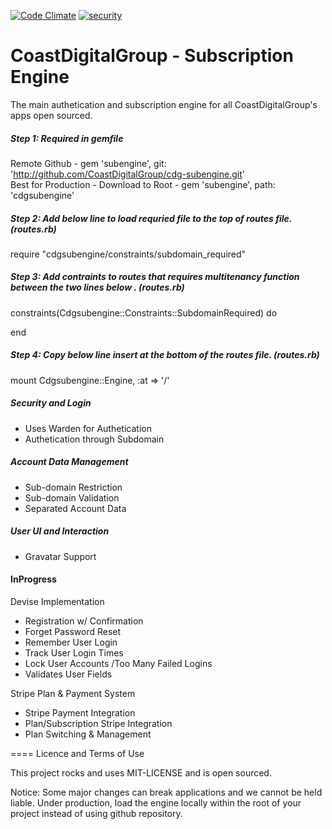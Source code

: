 [![Code Climate](https://codeclimate.com/github/CoastDigitalGroup/subengine/badges/gpa.svg)](https://codeclimate.com/github/CoastDigitalGroup/subengine)
[![security](https://hakiri.io/github/CoastDigitalGroup/cdg-subengine/master.svg)](https://hakiri.io/github/CoastDigitalGroup/cdg-subengine/master)

# CoastDigitalGroup - Subscription Engine

The main authetication and subscription engine for all CoastDigitalGroup's apps open sourced.

##### Step 1: Required in gemfile
Remote Github - gem 'subengine', git: 'http://github.com/CoastDigitalGroup/cdg-subengine.git'  
Best for Production - Download to Root  - gem 'subengine', path: 'cdgsubengine'  

##### Step 2: Add below line to load requried file to the top of routes file. (routes.rb)
require "cdgsubengine/constraints/subdomain_required"  

##### Step 3: Add contraints to routes that requires multitenancy function between the two lines below . (routes.rb)
constraints(Cdgsubengine::Constraints::SubdomainRequired) do  

end

##### Step 4: Copy below line insert at the bottom of the routes file. (routes.rb)
mount Cdgsubengine::Engine, :at => '/'  


##### Security and Login
* Uses Warden for Authetication
* Authetication through Subdomain

##### Account Data Management
* Sub-domain Restriction
* Sub-domain Validation
* Separated Account Data

##### User UI and Interaction
* Gravatar Support

#### InProgress

Devise Implementation
* Registration w/ Confirmation
* Forget Password Reset
* Remember User Login
* Track User Login Times
* Lock User Accounts /Too Many Failed Logins
* Validates User Fields

Stripe Plan & Payment System
* Stripe Payment Integration
* Plan/Subscription Stripe Integration
* Plan Switching & Management

==== Licence and Terms of Use

This project rocks and uses MIT-LICENSE and is open sourced. 

Notice: Some major changes can break applications and we cannot be held liable. Under production, load the engine locally within the root of your project instead of using github repository.